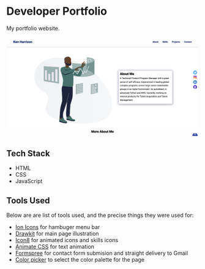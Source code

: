 # Developer Portfolio

My portfolio website.

![developer portfolio page](developer-page.png)

## Tech Stack

* HTML
* CSS
* JavaScript

## Tools Used

Below are are list of tools used, and the precise things they were used for:

* [Ion Icons](https://ionic.io/ionicons) for hambuger menu bar
* [Drawkit](https://undraw.co/) for main page illustration
* [Icon8](https://icons8.com/) for animated icons and skills icons
* [Animate CSS](https://animate.style/) for text animation
* [Formspree](https://formspree.io/) for contact form submision and straight delivery to Gmail
* [Color picker](https://imagecolorpicker.com/) to select the color palette for the page
